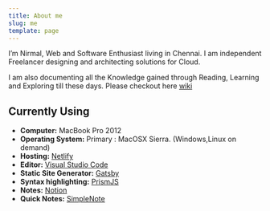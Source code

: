 ```yaml
---
title: About me
slug: me
template: page
---
```


I’m Nirmal, Web and Software Enthusiast living in Chennai. I am independent Freelancer designing and architecting solutions for Cloud.

I am also documenting all the Knowledge gained through Reading, Learning and Exploring till these days. Please checkout here [wiki](https://wiki.nkdews.me)

## Currently Using

- **Computer:** MacBook Pro 2012
- **Operating System:** Primary : MacOSX Sierra. (Windows,Linux on demand)
- **Hosting:** [Netlify](https://netlify.com)
- **Editor:** [Visual Studio Code](https://code.visualstudio.com/)
- **Static Site Generator:** [Gatsby](https://gatsbyjs.org)
- **Syntax highlighting:** [PrismJS](http://prismjs.com/)
- **Notes:** [Notion](https://notion.io/)
- **Quick Notes:** [SimpleNote](https://simplenote.com/)
